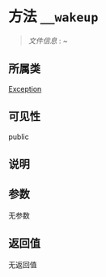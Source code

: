 # 方法 `__wakeup`

> *文件信息* : ~

## 所属类 

[Exception](../Exception.md)

## 可见性

public

## 说明



## 参数


无参数


## 返回值

无返回值
